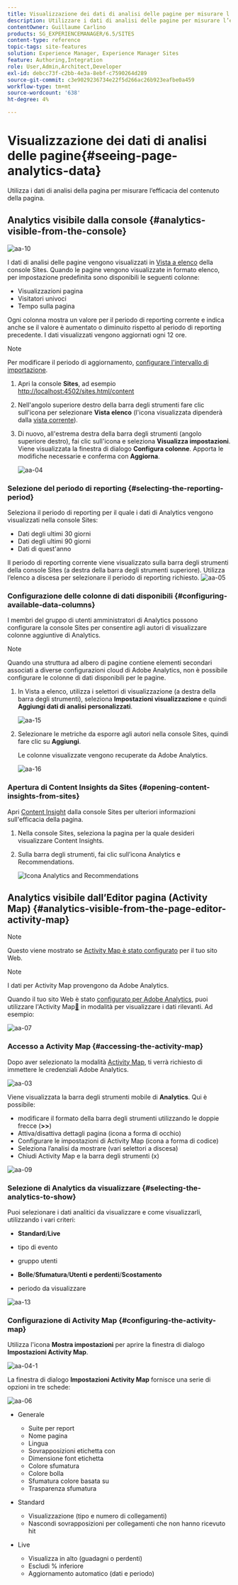 ```yaml
---
title: Visualizzazione dei dati di analisi delle pagine per misurare l’efficacia del contenuto delle pagine
description: Utilizzare i dati di analisi delle pagine per misurare l’efficacia del contenuto delle pagine
contentOwner: Guillaume Carlino
products: SG_EXPERIENCEMANAGER/6.5/SITES
content-type: reference
topic-tags: site-features
solution: Experience Manager, Experience Manager Sites
feature: Authoring,Integration
role: User,Admin,Architect,Developer
exl-id: debcc73f-c2bb-4e3a-8ebf-c7590264d289
source-git-commit: c3e9029236734e22f5d266ac26b923eafbe0a459
workflow-type: tm+mt
source-wordcount: '638'
ht-degree: 4%

---
```


# Visualizzazione dei dati di analisi delle pagine{#seeing-page-analytics-data}

Utilizza i dati di analisi della pagina per misurare l’efficacia del contenuto della pagina.

## Analytics visibile dalla console {#analytics-visible-from-the-console}

![aa-10](assets/aa-10.png)

I dati di analisi delle pagine vengono visualizzati in [Vista a elenco](/help/sites-authoring/basic-handling.md#list-view) della console Sites. Quando le pagine vengono visualizzate in formato elenco, per impostazione predefinita sono disponibili le seguenti colonne:

* Visualizzazioni pagina
* Visitatori univoci
* Tempo sulla pagina

Ogni colonna mostra un valore per il periodo di reporting corrente e indica anche se il valore è aumentato o diminuito rispetto al periodo di reporting precedente. I dati visualizzati vengono aggiornati ogni 12 ore.

>[!NOTE]
>
>Per modificare il periodo di aggiornamento, [configurare l&#39;intervallo di importazione](/help/sites-administering/adobeanalytics-connect.md#configuring-the-import-interval).

1. Apri la console **Sites**, ad esempio [http://localhost:4502/sites.html/content](http://localhost:4502/sites.html/content)
1. Nell&#39;angolo superiore destro della barra degli strumenti fare clic sull&#39;icona per selezionare **Vista elenco** (l&#39;icona visualizzata dipenderà dalla [vista corrente](/help/sites-authoring/basic-handling.md#viewing-and-selecting-resources)).

1. Di nuovo, all&#39;estrema destra della barra degli strumenti (angolo superiore destro), fai clic sull&#39;icona e seleziona **Visualizza impostazioni**. Viene visualizzata la finestra di dialogo **Configura colonne**. Apporta le modifiche necessarie e conferma con **Aggiorna**.

   ![aa-04](assets/aa-04.png)

### Selezione del periodo di reporting {#selecting-the-reporting-period}

Seleziona il periodo di reporting per il quale i dati di Analytics vengono visualizzati nella console Sites:

* Dati degli ultimi 30 giorni
* Dati degli ultimi 90 giorni
* Dati di quest&#39;anno

Il periodo di reporting corrente viene visualizzato sulla barra degli strumenti della console Sites (a destra della barra degli strumenti superiore). Utilizza l’elenco a discesa per selezionare il periodo di reporting richiesto.
![aa-05](assets/aa-05.png)

### Configurazione delle colonne di dati disponibili {#configuring-available-data-columns}

I membri del gruppo di utenti amministratori di Analytics possono configurare la console Sites per consentire agli autori di visualizzare colonne aggiuntive di Analytics.

>[!NOTE]
>
>Quando una struttura ad albero di pagine contiene elementi secondari associati a diverse configurazioni cloud di Adobe Analytics, non è possibile configurare le colonne di dati disponibili per le pagine.

1. In Vista a elenco, utilizza i selettori di visualizzazione (a destra della barra degli strumenti), seleziona **Impostazioni visualizzazione** e quindi **Aggiungi dati di analisi personalizzati**.

   ![aa-15](assets/aa-15.png)

1. Selezionare le metriche da esporre agli autori nella console Sites, quindi fare clic su **Aggiungi**.

   Le colonne visualizzate vengono recuperate da Adobe Analytics.

   ![aa-16](assets/aa-16.png)

### Apertura di Content Insights da Sites {#opening-content-insights-from-sites}

Apri [Content Insight](/help/sites-authoring/content-insights.md) dalla console Sites per ulteriori informazioni sull&#39;efficacia della pagina.

1. Nella console Sites, seleziona la pagina per la quale desideri visualizzare Content Insights.
1. Sulla barra degli strumenti, fai clic sull’icona Analytics e Recommendations.

   ![Icona Analytics and Recommendations](do-not-localize/chlimage_1-16a.png)

## Analytics visibile dall’Editor pagina (Activity Map) {#analytics-visible-from-the-page-editor-activity-map}

>[!NOTE]
>
>Questo viene mostrato se [Activity Map è stato configurato](/help/sites-administering/adobeanalytics-connect.md#configuring-for-the-activity-map) per il tuo sito Web.

>[!NOTE]
>
>I dati per Activity Map provengono da Adobe Analytics.

Quando il tuo sito Web è stato [configurato per Adobe Analytics](/help/sites-administering/adobeanalytics-connect.md), puoi utilizzare l&#39;Activity Map[&#128279;](/help/sites-authoring/author-environment-tools.md#page-modes) in modalità  per visualizzare i dati rilevanti. Ad esempio:

![aa-07](assets/aa-07.png)

### Accesso a Activity Map {#accessing-the-activity-map}

Dopo aver selezionato la modalità [Activity Map](/help/sites-authoring/author-environment-tools.md#page-modes), ti verrà richiesto di immettere le credenziali Adobe Analytics.

![aa-03](assets/aa-03.png)

Viene visualizzata la barra degli strumenti mobile di **Analytics**. Qui è possibile:

* modificare il formato della barra degli strumenti utilizzando le doppie frecce (**>>**)
* Attiva/disattiva dettagli pagina (icona a forma di occhio)
* Configurare le impostazioni di Activity Map (icona a forma di codice)
* Seleziona l’analisi da mostrare (vari selettori a discesa)
* Chiudi Activity Map e la barra degli strumenti (x)

![aa-09](assets/aa-09.png)

### Selezione di Analytics da visualizzare {#selecting-the-analytics-to-show}

Puoi selezionare i dati analitici da visualizzare e come visualizzarli, utilizzando i vari criteri:

* **Standard**/**Live**

* tipo di evento
* gruppo utenti
* **Bolle**/**Sfumatura**/**Utenti e perdenti**/**Scostamento**

* periodo da visualizzare

![aa-13](assets/aa-13.png)

### Configurazione di Activity Map {#configuring-the-activity-map}

Utilizza l&#39;icona **Mostra impostazioni** per aprire la finestra di dialogo **Impostazioni Activity Map**.

![aa-04-1](assets/aa-04-1.png)

La finestra di dialogo **Impostazioni Activity Map** fornisce una serie di opzioni in tre schede:

![aa-06](assets/aa-06.png)

* Generale

   * Suite per report
   * Nome pagina
   * Lingua
   * Sovrapposizioni etichetta con
   * Dimensione font etichetta
   * Colore sfumatura
   * Colore bolla
   * Sfumatura colore basata su
   * Trasparenza sfumatura

* Standard

   * Visualizzazione (tipo e numero di collegamenti)
   * Nascondi sovrapposizioni per collegamenti che non hanno ricevuto hit

* Live

   * Visualizza in alto (guadagni o perdenti)
   * Escludi % inferiore
   * Aggiornamento automatico (dati e periodo)
